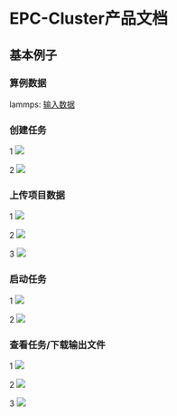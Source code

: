 # EPC-Cluster产品文档
## 基本例子
### 算例数据
lammps: [输入数据](https://ushare.ucloudadmin.com/download/attachments/94405151/fastone_lammps_case.tgz?version=1&modificationDate=1638252169000&api=v2)
### 创建任务
1
<img src="https://ushare.ucloudadmin.com/download/attachments/94405151/image2021-11-30_13-25-43.png?version=1&modificationDate=1638250295000&api=v2">

2
<img src="https://ushare.ucloudadmin.com/download/attachments/94405151/image2021-11-30_13-29-46.png?version=1&modificationDate=1638250295000&api=v2">

### 上传项目数据
1
<img src="https://ushare.ucloudadmin.com/download/attachments/94405151/image2021-11-30_13-34-10.png?version=1&modificationDate=1638250450000&api=v2">

2
<img src="https://ushare.ucloudadmin.com/download/attachments/94405151/image2021-11-30_13-38-12.png?version=1&modificationDate=1638250693000&api=v2">

3
<img src="https://ushare.ucloudadmin.com/download/attachments/94405151/image2021-11-30_13-39-53.png?version=1&modificationDate=1638250794000&api=v2">

### 启动任务
1
<img src="https://ushare.ucloudadmin.com/download/attachments/94405151/image2021-11-30_13-41-2.png?version=1&modificationDate=1638250862000&api=v2">

2
<img src="https://ushare.ucloudadmin.com/download/attachments/94405151/image2021-11-30_13-43-22.png?version=1&modificationDate=1638251002000&api=v2">

### 查看任务/下载输出文件
1
<img src="https://ushare.ucloudadmin.com/download/attachments/94405151/image2021-11-30_13-53-42.png?version=1&modificationDate=1638251622000&api=v2">

2
<img src="https://ushare.ucloudadmin.com/download/attachments/94405151/image2021-11-30_13-56-7.png?version=1&modificationDate=1638251767000&api=v2">

3
<img src="https://ushare.ucloudadmin.com/download/attachments/94405151/image2021-11-30_14-32-31.png?version=1&modificationDate=1638253952000&api=v2">
